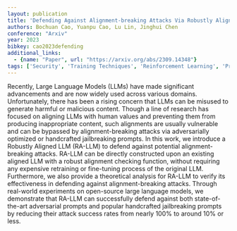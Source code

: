 ```yaml
---
layout: publication
title: 'Defending Against Alignment-breaking Attacks Via Robustly Aligned LLM'
authors: Bochuan Cao, Yuanpu Cao, Lu Lin, Jinghui Chen
conference: "Arxiv"
year: 2023
bibkey: cao2023defending
additional_links:
  - {name: "Paper", url: "https://arxiv.org/abs/2309.14348"}
tags: ['Security', 'Training Techniques', 'Reinforcement Learning', 'Pretraining Methods', 'Fine-Tuning', 'Prompting']
---
```

Recently, Large Language Models (LLMs) have made significant advancements and
are now widely used across various domains. Unfortunately, there has been a
rising concern that LLMs can be misused to generate harmful or malicious
content. Though a line of research has focused on aligning LLMs with human
values and preventing them from producing inappropriate content, such
alignments are usually vulnerable and can be bypassed by alignment-breaking
attacks via adversarially optimized or handcrafted jailbreaking prompts. In
this work, we introduce a Robustly Aligned LLM (RA-LLM) to defend against
potential alignment-breaking attacks. RA-LLM can be directly constructed upon
an existing aligned LLM with a robust alignment checking function, without
requiring any expensive retraining or fine-tuning process of the original LLM.
Furthermore, we also provide a theoretical analysis for RA-LLM to verify its
effectiveness in defending against alignment-breaking attacks. Through
real-world experiments on open-source large language models, we demonstrate
that RA-LLM can successfully defend against both state-of-the-art adversarial
prompts and popular handcrafted jailbreaking prompts by reducing their attack
success rates from nearly 100% to around 10% or less.

